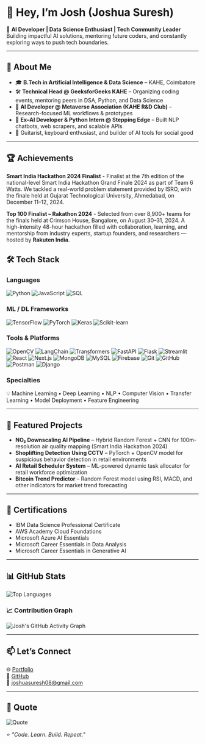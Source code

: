 # 👋 Hey, I’m Josh (Joshua Suresh)

🚀 **AI Developer | Data Science Enthusiast | Tech Community Leader**  
Building impactful AI solutions, mentoring future coders, and constantly exploring ways to push tech boundaries.

---

## 🧠 About Me
- 🎓 **B.Tech in Artificial Intelligence & Data Science** – KAHE, Coimbatore   
- 🛠 **Technical Head @ GeeksforGeeks KAHE** – Organizing coding events, mentoring peers in DSA, Python, and Data Science  
- 🤖 **AI Developer @ Metaverse Association (KAHE R&D Club)** – Research-focused ML workflows & prototypes  
- 💼 **Ex–AI Developer & Python Intern @ Stepping Edge** – Built NLP chatbots, web scrapers, and scalable APIs  
- 🎸 Guitarist, keyboard enthusiast, and builder of AI tools for social good

---

## 🏆 Achievements

**Smart India Hackathon 2024 Finalist** - Finalist at the 7th edition of the national-level Smart India Hackathon Grand Finale 2024 as part of Team 6 Watts. We tackled a real-world problem statement provided by ISRO, with the finale held at Gujarat Technological University, Ahmedabad, on December 11–12, 2024.

**Top 100 Finalist – Rakathon 2024** - Selected from over 8,900+ teams for the finals held at Crimson House, Bangalore, on August 30–31, 2024. A high-intensity 48-hour hackathon filled with collaboration, learning, and mentorship from industry experts, startup founders, and researchers — hosted by **Rakuten India**.

## 🛠 Tech Stack

### Languages
![Python](https://img.shields.io/badge/Python-3776AB?style=for-the-badge&logo=python&logoColor=white)
![JavaScript](https://img.shields.io/badge/JavaScript-F7DF1E?style=for-the-badge&logo=javascript&logoColor=black)
![SQL](https://img.shields.io/badge/SQL-003B57?style=for-the-badge&logo=database&logoColor=white)

### ML / DL Frameworks
![TensorFlow](https://img.shields.io/badge/TensorFlow-FF6F00?style=for-the-badge&logo=tensorflow&logoColor=white)
![PyTorch](https://img.shields.io/badge/PyTorch-EE4C2C?style=for-the-badge&logo=pytorch&logoColor=white)
![Keras](https://img.shields.io/badge/Keras-D00000?style=for-the-badge&logo=keras&logoColor=white)
![Scikit-learn](https://img.shields.io/badge/Scikit--learn-F7931E?style=for-the-badge&logo=scikit-learn&logoColor=white)

### Tools & Platforms
![OpenCV](https://img.shields.io/badge/OpenCV-5C3EE8?style=for-the-badge&logo=opencv&logoColor=white)
![LangChain](https://img.shields.io/badge/LangChain-1C3C3C?style=for-the-badge&logoColor=white)
![Transformers](https://img.shields.io/badge/Transformers-FFCC00?style=for-the-badge&logo=huggingface&logoColor=black)
![FastAPI](https://img.shields.io/badge/FastAPI-009688?style=for-the-badge&logo=fastapi&logoColor=white)
![Flask](https://img.shields.io/badge/Flask-000000?style=for-the-badge&logo=flask&logoColor=white)
![Streamlit](https://img.shields.io/badge/Streamlit-FF4B4B?style=for-the-badge&logo=streamlit&logoColor=white)
![React](https://img.shields.io/badge/React-61DAFB?style=for-the-badge&logo=react&logoColor=black)
![Next.js](https://img.shields.io/badge/Next.js-000000?style=for-the-badge&logo=next.js&logoColor=white)
![MongoDB](https://img.shields.io/badge/MongoDB-47A248?style=for-the-badge&logo=mongodb&logoColor=white)
![MySQL](https://img.shields.io/badge/MySQL-4479A1?style=for-the-badge&logo=mysql&logoColor=white)
![Firebase](https://img.shields.io/badge/Firebase-FFCA28?style=for-the-badge&logo=firebase&logoColor=black)
![Git](https://img.shields.io/badge/Git-F05032?style=for-the-badge&logo=git&logoColor=white)
![GitHub](https://img.shields.io/badge/GitHub-181717?style=for-the-badge&logo=github&logoColor=white)
![Postman](https://img.shields.io/badge/Postman-FF6C37?style=for-the-badge&logo=postman&logoColor=white)
![Django](https://img.shields.io/badge/Django-092E20?style=for-the-badge&logo=django&logoColor=white)

### Specialties
💡 Machine Learning • Deep Learning • NLP • Computer Vision • Transfer Learning • Model Deployment • Feature Engineering

---

## 📌 Featured Projects
- **NO₂ Downscaling AI Pipeline** – Hybrid Random Forest + CNN for 100m-resolution air quality mapping (Smart India Hackathon 2024)  
- **Shoplifting Detection Using CCTV** – PyTorch + OpenCV model for suspicious behavior detection in retail environments  
- **AI Retail Scheduler System** – ML-powered dynamic task allocator for retail workforce optimization  
- **Bitcoin Trend Predictor** – Random Forest model using RSI, MACD, and other indicators for market trend forecasting  

---

## 📜 Certifications
- IBM Data Science Professional Certificate  
- AWS Academy Cloud Foundations  
- Microsoft Azure AI Essentials  
- Microsoft Career Essentials in Data Analysis  
- Microsoft Career Essentials in Generative AI  

---

## 📊 GitHub Stats
 
![Top Languages](https://github-readme-stats.vercel.app/api/top-langs/?username=joshhuu&layout=compact&theme=tokyonight)

### 📈 Contribution Graph
![Josh's GitHub Activity Graph](https://github-readme-activity-graph.vercel.app/graph?username=joshhuu&theme=tokyo-night&hide_border=true)

---

## 📫 Let’s Connect
🌐 [Portfolio](https://www.joshuas.me)  
💼 [GitHub](https://github.com/joshhuu)  
📧 joshuasuresh08@gmail.com  

---

## 💬 Quote
![Quote](https://img.shields.io/badge/%22Stay%20hungry%2C%20stay%20foolish.%22%20%E2%80%94%20Steve%20Jobs-blueviolet?style=for-the-badge)

⭐ *"Code. Learn. Build. Repeat."*
